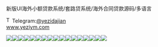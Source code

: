 新版UI海外小额贷款系统/套路贷系统/海外合同贷款源码/多语言<p dir="auto"><a target="_blank" rel="noopener noreferrer nofollow" href="https://camo.githubusercontent.com/d614d90677fbc2e34c7c62ebc68c82379d87a57c4beaf05af65fec7ba6b72e36/68747470733a2f2f63646e2d69636f6e732d706e672e666c617469636f6e2e636f6d2f3531322f323131312f323131313634362e706e67"><img src="https://camo.githubusercontent.com/d614d90677fbc2e34c7c62ebc68c82379d87a57c4beaf05af65fec7ba6b72e36/68747470733a2f2f63646e2d69636f6e732d706e672e666c617469636f6e2e636f6d2f3531322f323131312f323131313634362e706e67" alt="Telegram Icon" style="width: 16px; max-width: 100%;" data-canonical-src="https://cdn-icons-png.flaticon.com/512/2111/2111646.png"></a>Telegram:<a href="https://t.me/yezidajian" rel="nofollow">@yezidajian</a><br><a href="https://www.yeziym.com/">www.yeziym.com</a></p><img src="https://github.com/yeziym/xinbanUIhaiwai_vZ/blob/main/93fge.png"><img src="https://github.com/yeziym/xinbanUIhaiwai_vZ/blob/main/2pQAa.png"><img src="https://github.com/yeziym/xinbanUIhaiwai_vZ/blob/main/pcrJH.png"><img src="https://github.com/yeziym/xinbanUIhaiwai_vZ/blob/main/T8vUV.png"><img src="https://github.com/yeziym/xinbanUIhaiwai_vZ/blob/main/WytHx.png"><img src="https://github.com/yeziym/xinbanUIhaiwai_vZ/blob/main/QIKc7.png"><img src="https://github.com/yeziym/xinbanUIhaiwai_vZ/blob/main/8T691.png"><img src="https://github.com/yeziym/xinbanUIhaiwai_vZ/blob/main/OKZx8.png"><img src="https://github.com/yeziym/xinbanUIhaiwai_vZ/blob/main/RLgoz.png"><img src="https://github.com/yeziym/xinbanUIhaiwai_vZ/blob/main/ZpEcJ.png"><img src="https://github.com/yeziym/xinbanUIhaiwai_vZ/blob/main/g4IiG.png"><img src="https://github.com/yeziym/xinbanUIhaiwai_vZ/blob/main/QOpZv.png"><img src="https://github.com/yeziym/xinbanUIhaiwai_vZ/blob/main/jnAWl.png"><img src="https://github.com/yeziym/xinbanUIhaiwai_vZ/blob/main/n6ZqS.png"><img src="https://github.com/yeziym/xinbanUIhaiwai_vZ/blob/main/m6sUO.png"><img src="https://github.com/yeziym/xinbanUIhaiwai_vZ/blob/main/lOF3d.png"><img src="https://github.com/yeziym/xinbanUIhaiwai_vZ/blob/main/K6bCf.png">